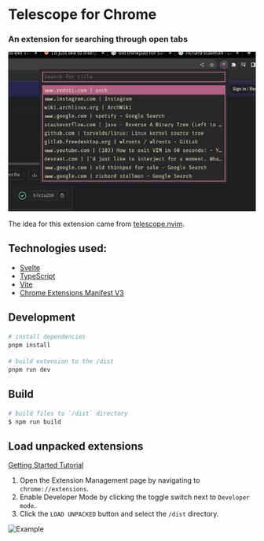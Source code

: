 # Telescope for Chrome

### An extension for searching through open tabs

![Screenshot](public/screenshot.png)

The idea for this extension came from [telescope.nvim](https://github.com/nvim-telescope/telescope.nvim).

## Technologies used:

-   [Svelte](https://svelte.dev/)
-   [TypeScript](https://www.typescriptlang.org/)
-   [Vite](https://vitejs.dev/)
-   [Chrome Extensions Manifest V3](https://developer.chrome.com/docs/extensions/mv3/intro/)

## Development

```bash
# install dependencies
pnpm install

# build extension to the /dist
pnpm run dev
```

## Build

```bash
# build files to `/dist` directory
$ npm run build
```

## Load unpacked extensions

[Getting Started Tutorial](https://developer.chrome.com/docs/extensions/mv3/getstarted/)

1. Open the Extension Management page by navigating to `chrome://extensions`.
2. Enable Developer Mode by clicking the toggle switch next to `Developer mode`.
3. Click the `LOAD UNPACKED` button and select the `/dist` directory.

![Example](https://wd.imgix.net/image/BhuKGJaIeLNPW9ehns59NfwqKxF2/vOu7iPbaapkALed96rzN.png?auto=format&w=571)
